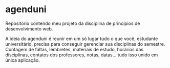 # agenduni
Repositório contendo meu projeto da disciplina de princípios de desenvolvimento web.

A ideia do agenduni é reunir em um só lugar tudo o que você, estudante universitário, precisa para conseguir gerenciar sua disciplinas do semestre. Contagem de faltas, lembretes, materiais de estudo, horários das disciplinas, contatos dos professores, notas, datas... tudo isso unido em única aplicação.
